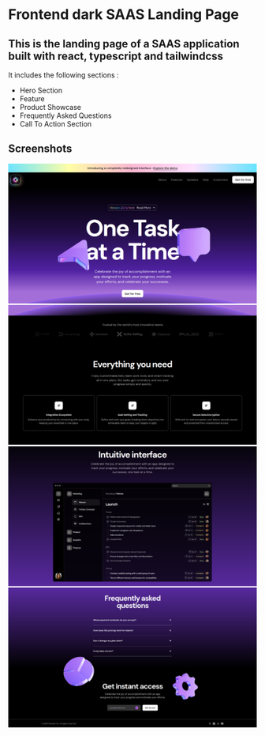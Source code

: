 # Frontend dark SAAS Landing Page

## This is the landing page of a SAAS application built with react, typescript and tailwindcss

It includes the following sections :

- Hero Section
- Feature
- Product Showcase
- Frequently Asked Questions
- Call To Action Section

## Screenshots

![Hero](./screenshots/Hero.png)
![Features](./screenshots/Features.png)
![ProductShowcase](./screenshots/ProductShowcase.png)
![FAQs](./screenshots/FAQandCallToAction.png)
